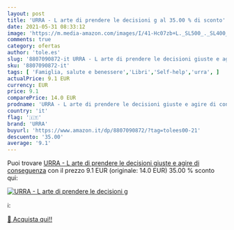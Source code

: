 ```yaml
---
layout: post
title: 'URRA - L arte di prendere le decisioni g al 35.00 % di sconto'
date: 2021-05-31 08:33:12
image: 'https://m.media-amazon.com/images/I/41-Hc07zb+L._SL500_._SL400_.jpg'
comments: true
category: ofertas
author: 'tole.es'
slug: '8807090872-it URRA - L arte di prendere le decisioni giuste e agire di...'
sku: '8807090872-it'
tags: [ 'Famiglia, salute e benessere','Libri','Self-help','urra', ]
actualPrice: 9.1 EUR
currency: EUR
price: 9.1
comparePrice: 14.0 EUR
prodname: 'URRA - L arte di prendere le decisioni giuste e agire di conseguenza'
country: 'it'
flag: '🇮🇹'
brand: 'URRA'
buyurl: 'https://www.amazon.it/dp/8807090872/?tag=tolees00-21'
descuento: '35.00'
average: '9.1'
---
```


Puoi trovare [URRA - L arte di prendere le decisioni giuste e agire di conseguenza](https://www.amazon.it/dp/8807090872/?tag=tolees00-21) con il prezzo 9.1 EUR (originale: 14.0 EUR) 35.00 % sconto qui:

[![URRA - L arte di prendere le decisioni g](https://m.media-amazon.com/images/I/41-Hc07zb+L._SL500_._SL400_.jpg)](https://www.amazon.it/dp/8807090872/?tag=tolees00-21)

ℹ️:


[🛒 Acquista qui!!](https://www.amazon.it/dp/8807090872/?tag=tolees00-21)
